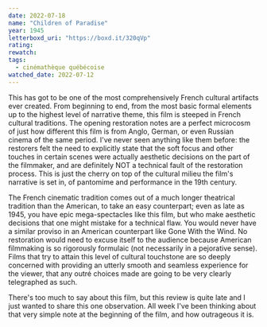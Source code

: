 ```yaml
---
date: 2022-07-18
name: "Children of Paradise"
year: 1945
letterboxd_uri: "https://boxd.it/320qVp"
rating: 
rewatch: 
tags:
  - cinémathèque québécoise
watched_date: 2022-07-12
---
```


This has got to be one of the most comprehensively French cultural artifacts ever created. From beginning to end, from the most basic formal elements up to the highest level of narrative theme, this film is steeped in French cultural traditions. The opening restoration notes are a perfect microcosm of just how different this film is from Anglo, German, or even Russian cinema of the same period. I've never seen anything like them before: the restorers felt the need to explicitly state that the soft focus and other touches in certain scenes were actually aesthetic decisions on the part of the filmmaker, and are definitely NOT a technical fault of the restoration process. This is just the cherry on top of the cultural milieu the film's narrative is set in, of pantomime and performance in the 19th century. 

The French cinematic tradition comes out of a much longer theatrical tradition than the American, to take an easy counterpart; even as late as 1945, you have epic mega-spectacles like this film, but who make aesthetic decisions that one might mistake for a technical flaw. You would never have a similar proviso in an American counterpart like Gone With the Wind. No restoration would need to excuse itself to the audience because American filmmaking is so rigorously formulaic (not necessarily in a pejorative sense). Films that try to attain this level of cultural touchstone are so deeply concerned with providing an utterly smooth and seamless experience for the viewer, that any outré choices made are going to be very clearly telegraphed as such.

There's too much to say about this film, but this review is quite late and I just wanted to share this one observation. All week I've been thinking about that very simple note at the beginning of the film, and how outrageous it is.
